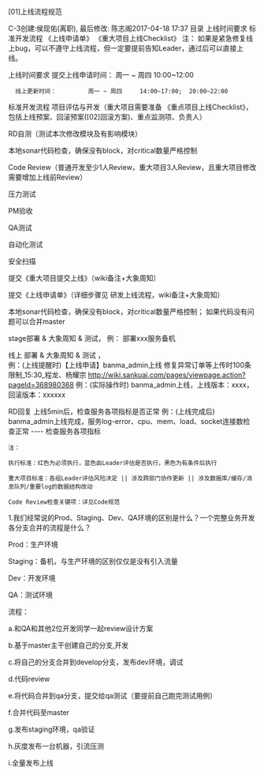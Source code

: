 [01]上线流程规范

C-3创建:侯现佑(离职), 最后修改: 陈志阁2017-04-18 17:37
目录
上线时间要求
标准开发流程
《上线申请单》
《重大项目上线Checklist》
注： 如果是紧急修复线上bug，可以不遵守上线流程，但一定要提前告知Leader，通过后可以直接上线。

上线时间要求
      提交上线申请时间：  周一 ~ 周四     10:00~12:00

      线上更新时间：         周一 ~ 周四     14:00~17:00;  20:00~22:00 

标准开发流程
项目评估与开发（重大项目需要准备 《重点项目上线Checklist》，包括上线预案、回滚预案([02]回滚方案)、重点监测项、负责人）

RD自测（测试本次修改模块及有影响模块）

本地sonar代码检查，确保没有block，对critical数量严格控制

Code Review（普通开发至少1人Review，重大项目3人Review，且重大项目修改需要增加上线前Review）

压力测试

PM验收

QA测试

自动化测试

安全扫描

提交《重大项目提交上线》（wiki备注+大象周知）

提交《上线申请单》（详细步骤见 研发上线流程，wiki备注+大象周知）

本地sonar代码检查，确保没有block，对critical数量严格控制； 如果代码没有问题可以合并master

stage部署 & 大象周知 & 测试，  例： 部署xxx服务备机

线上 部署 & 大象周知 & 测试 ，  
例：(上线提醒时)【上线申请】banma_admin上线 修复异常订单等上传时100条限制_15:30_程龙、杨耀宗  http://wiki.sankuai.com/pages/viewpage.action?pageId=368980368
例：(实际操作时)  banma_admin上线，上线版本：xxxx，回滚版本：xxxxxx

RD回复 上线5min后，检查服务各项指标是否正常
例：(上线完成后)  banma_admin上线完成，服务log-error、cpu、mem、load、socket连接数检查正常 ---- 检查服务各项指标

    注：

    执行标准：红色为必须执行，蓝色由Leader评估是否执行，黑色为有条件后执行

    重大项目标准：各组Leader评估风险决定 || 涉及跨部门协作更新 || 涉及数据库/缓存/消息队列/重要log的数据结构改动

    Code Review检查关键项：详见Code规范



1.我们经常说的Prod、Staging、Dev、QA环境的区别是什么？一个完整业务开发各分支合并的流程是什么？

 Prod：生产环境

Staging：备机，与生产环境的区别仅仅是没有引入流量

Dev：开发环境

QA：测试环境

流程：

a.和QA和其他2位开发同学一起review设计方案

b.基于master主干创建自己的分支,开发

c.将自己的分支合并到develop分支，发布dev环境，调试

d.代码review

e.将代码合并到qa分支，提交给qa测试（要提前自己跑完测试用例）

f.合并代码至master

g.发布staging环境，qa验证

h.灰度发布一台机器，引流压测

i.全量发布上线

